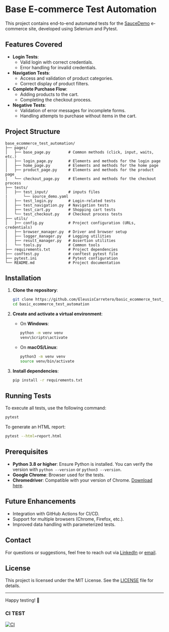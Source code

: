 # Base E-commerce Test Automation

This project contains end-to-end automated tests for the [SauceDemo](https://www.saucedemo.com) e-commerce site, developed using Selenium and Pytest.

## Features Covered

- **Login Tests**:
  - Valid login with correct credentials.
  - Error handling for invalid credentials.
- **Navigation Tests**:
  - Access and validation of product categories.
  - Correct display of product filters.
- **Complete Purchase Flow**:
  - Adding products to the cart.
  - Completing the checkout process.
- **Negative Tests**:
  - Validation of error messages for incomplete forms.
  - Handling attempts to purchase without items in the cart.

## Project Structure

```
base_ecommerce_test_automation/
├── pages/
│   ├── base_page.py        # Common methods (click, input, waits, etc.)
│   ├── login_page.py       # Elements and methods for the login page
│   ├── home_page.py        # Elements and methods for the home page
│   ├── product_page.py     # Elements and methods for the product page
│   └── checkout_page.py    # Elements and methods for the checkout process
├── tests/
│   ├── test_input/         # inputs files
|       └── source_demo.yaml       
│   ├── test_login.py       # Login-related tests
│   ├── test_navigation.py  # Navigation tests
│   ├── test_cart.py        # Shopping cart tests
│   └── test_checkout.py    # Checkout process tests
├── utils/
│   ├── config.py           # Project configuration (URLs, credentials)
│   ├── browser_manager.py  # Driver and browser setup
│   ├── logger_manager.py   # Logging utilities
│   ├── result_manager.py   # Assertion utilities
|   └── tools.py            # Common tools
├── requirements.txt        # Project dependencies
├── conftest.py             # conftest pytest file
├── pytest.ini              # Pytest configuration
└── README.md               # Project documentation
```

## Installation

1. **Clone the repository**:
   ```bash
   git clone https://github.com/EleusisCarretero/basic_ecommerce_test_automation.git
   cd basic_ecommerce_test_automation
   ```

2. **Create and activate a virtual environment**:
   - On **Windows**:
     ```bash
     python -m venv venv
     venv\Scripts\activate
     ```
   - On **macOS/Linux**:
     ```bash
     python3 -m venv venv
     source venv/bin/activate
     ```

3. **Install dependencies**:
   ```bash
   pip install -r requirements.txt
   ```

## Running Tests

To execute all tests, use the following command:

```bash
pytest
```

To generate an HTML report:

```bash
pytest --html=report.html
```

## Prerequisites

- **Python 3.8 or higher**: Ensure Python is installed. You can verify the version with `python --version` or `python3 --version`.
- **Google Chrome**: Browser used for the tests.
- **Chromedriver**: Compatible with your version of Chrome. [Download here](https://sites.google.com/a/chromium.org/chromedriver/downloads).

## Future Enhancements

- Integration with GitHub Actions for CI/CD.
- Support for multiple browsers (Chrome, Firefox, etc.).
- Improved data handling with parameterized tests.

## Contact

For questions or suggestions, feel free to reach out via [LinkedIn](https://www.linkedin.com/in/tu-perfil) or [email](mailto:tu-email@example.com).

## License

This project is licensed under the MIT License. See the [LICENSE](LICENSE) file for details.

---

Happy testing! 🚀

### CI TEST
[![CI](https://github.com/tu-usuario/basic_ecommerce_test_automation/actions/workflows/ci.yml/badge.svg)](https://github.com/tu-usuario/basic_ecommerce_test_automation/actions/workflows/ci.yml)
